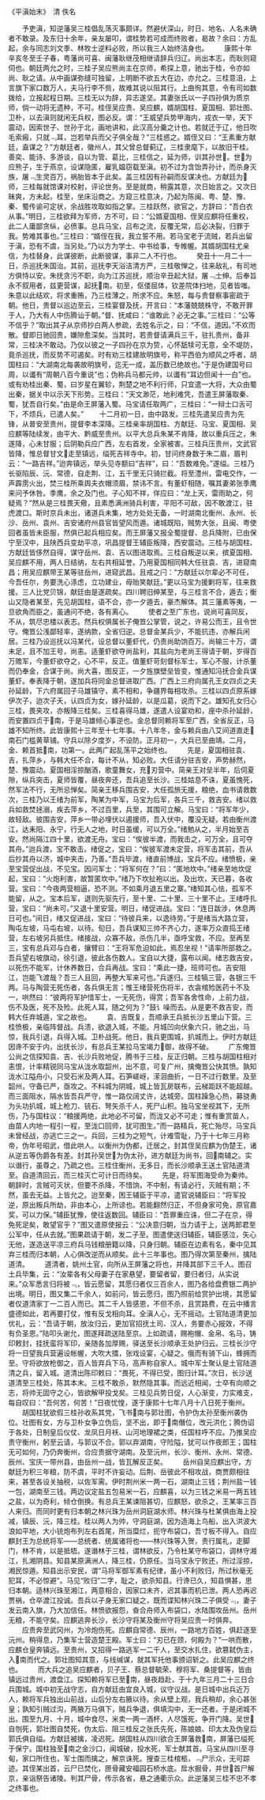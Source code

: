 《平滇始末》　清 佚名 

　　予吏滇，知逆藩吴三桂倡乱荡灭事颇详。然避伏深山，时日、地名、人名未确者不敢录。及东归十余年，亲友屡叩，谓桂势若可成而终败者，曷故？余曰：方乱起，余与同志刘文季、林牧士逆料必败，所以我三人始终洁身也。
　　康熙十年辛亥冬至壬子春，粤藩尚可喜、闽藩耿继茂相继请辞兵归辽。尚出本志，而耿则窥伺也。朝廷两允之时，三桂子吴应熊尚主在京师，希探上意，驰出于桂，令亦如尚、耿之请。从中画谋弥缝可独留，上明断不欲五大在边，亦允之。三桂意沮，上言旗下家口数万人，夫马行李不赀，故难其说以阻其行。上曲徇其意，令有司如数拨给，立报起程日期。三桂无以为辞，异志遂坚。其妻张氏以一子四孙俱为质京师，倘一动将无遗种，不可。桂侄吴应贵、吴应麒，婿胡国柱、夏国相、郭壮图、卫朴，以去滇则就闲无兵权，图必反。谓：“王威望兵势甲海内，戎衣一举，天下震动，因索世子、世孙于北，画地讲和，此汉高分羹之计也。若就迁于辽，他日吹毛索瘢，只就﹃耳，岂若举兵而父子俱全哉？”三桂惑之。婿侄又曰：“王素重方献廷，盍谋之？”方献廷者，徽州人，其父曾总督蓟辽，三桂隶麾下，以故旧干桂。善奕、能诗、多游谈，自以为管、葛比，三桂信之，延为师，训其孙世。世为应熊子，生于燕京，设谋隐匿，雇乳媪窃载至滇。初不过为含饴弄孙计，而杀身灭族，屠﹃生灵百万，祸胎皆本于此矣。盖三桂因有孙嗣而反谋决也。方献廷为师，三桂每就馆课对校射，评论世务。至是就商，稍露其意，次日始言之。又次日昧爽，方未起，桂至，坐床沿商之。方窥三桂意决，乃起为陈闽、粤、楚、豫、秦、蜀传谕可定状，余战胜攻取如指之掌。三桂跃然，欲官之，方辞曰：“吾白衣从事。”明日，三桂欲拜为军师，方不可，曰：“公婿夏国相、侄吴应麒将任重权，此二人庸鄙贪纵，必偾事。总兵马宝，吕布之流，反覆无常，后必决裂，归罪于我。势难其事也。”三桂曰：“婿侄在我，我立誓不用。若马宝老于流贼，若兵出留于滇，恐有不虞，当另处。”乃以方为学士、中书给事，专帷幄。其婿胡国柱尤亲信，为桂替身，此谋彼断，此断彼谋，事非二人不行也。
　　癸丑十一月二十一日，杀巡抚朱国治。其前，巡抚李天浴洁清方严，三桂敬惮之，往来敌礼，有司地方俱恃以安。朱抚贪污不职，向为江苏巡抚，顺治辛丑起大狱，屠﹃士绅。后奉旨永不叙用者，兹更营谋，起抚南。初至，伛偻屈体，钦差院体扫地，见者皆嗤。朱意以此结欢，将求重贿，乃三桂薄之，所求不应。朱怒，每与贵督察事密疏于朝。他日，贵督以巡边至云，三桂宴督及抚，开言曰：“本藩兢兢株守，不敢开罪于人，乃大有人中伤腾讪于朝。”督、抚咸曰：“谁敢此？必无之事。”三桂曰：“公等不信乎？”取出其子从京师抄白两人参疏，去姓名示之，曰：“不信，道因。”不欢而散。督即日驰回贵，嫌隙愈深矣。当其时，若贵督请满兵三千，驻扎贵州，备非常，三桂决不敢动。乃仅以彼之一子四孙在京为贽，心怀舐犊可无意，全不堤防，竟杀巡抚，而反势不可遏矣。时有劝三桂建故明旗号，称平西伯为顺风之呼者，胡国柱曰：“大湖南北每袭故明旗号，迄无一成，盖历数已绝故也。”于是伪建国号曰周，以谶有“周朝八百今重说”也；伪称兵马都元帅，以谶有“耳边但闻十一白”也。或有劝桂出秦、蜀，曰岁星在翼轸，荆楚之地不利行师，只宜遣一大将，大众由蜀出秦，据关中以示天下形势。三桂曰：“天文渺茫，地利难凭，吾遣王屏藩取秦、蜀，犹吾自行矣。”由是命王屏藩入蜀。马宝请任取两广，三桂曰：“一辩士口舌可下，不烦兵，已遣人矣。”
　　十二月初一日，由中路发。三桂先遣吴应贵为先锋，从普安至贵州，提督李本深降。三桂亲率胡国柱、方献廷、马宝、夏国相、吴应麒等陆续发，由平大、黔威至贵州。以平大总兵朱某不肯降，故以重兵压之，朱遂降，心未甘服；后阴勒兵应广西，左右首发，全家被害。三桂兵压贵州，文武官皆降，惟总督甘文走至镇远，缢死吉祥寺中。初，甘问终身数于朱二眉，眉判云：“一路吉祥。”迨奔镇远，举头见寺额曰“吉祥”，曰：“吾数难免。”遂缢。三桂乃长驱陷辰、沅、常德，自走荆、江，五千里无只骑拦截。将至澧州，雷电交作，一声霹雳火出，焚三桂所乘舆夫衣帽须眉，禁讳不言。有董虾相随，嘱其妻弟张季鹰来问予休咎。季鹰，余之及门也。子心知不祥，佯应曰：“龙上天，雷雨助之，何疑焉？”然从是三桂畏天儆，且素悉满洲骑兵利害，平阳不可敌，因不敢渡江，驻虎渡口。斯时京兵未出，诸道兵未集，地方处处无备，一时湖南北衡州、永州、长沙、岳州、袁州、吉安诸府州县官皆望风而遁。诸城既陷，贼势大张，且闽、粤使回者虽皆未臣服，然俱已起兵相应矣。而王屏藩又报全蜀提督、总兵降附，已由保宁至汉中，且陕西兵变劫平凉，巩昌提督王辅臣叛降，西安震动。三桂与胡国柱、方献廷皆侈然自得，谋守岳州、袁、吉以图进取焉。三桂自叛逆以来，摈夏国相、吴应麒不用，两人日结纳，左右共相延誉。乃用夏国相同韩大任驻袁、吉，进窥南昌；用吴应麒带王某等驻岳州，进窥武昌。且戒之闩：“方献廷以尔辈必不可任，今吾任尔，务要洗心涤虑，立功建业，毋贻笑献廷。”更以马宝为援剿将军，往来救援。三人比党贝锦，献廷由是遂疏矣。四川聘旧绅某至，与三桂言不合，遁去；衡山又隐者某至，先见胡国柱，语不合，亦一夕遁去，豪杰解体。其三藩素等夷，一旦欲角而臣之，虽通问不绝，各有离心。
　　使者之至广东也，说尚可喜同反，不从，筑尽忠楼以表志。然兵权俱属长子俺笪公掌管，说之，许易公而王，且令世守。俺笪公浅鄙轻率，遂纳款，全省归逆。总督金某兵少，不能抗违，亦解兵闲居。三桂乃设巡抚以冯某代，设总督以董虾代，仍责尚助饷百万。尚输三十万，谓未足，且不加王号，尚恚。适董虾欲夺尚盐利，其盐向为老尚王得请于朝，岁得百万赡军，今董虾欲夺之，心不平，反正。值董虾苛刻督标军士，军心不服，计杀董而仍奉金，合谋于尚。尚大喜，图反正，一夕旌旗壁垒皆变，惟通知冯抚合金兵谋董虾。奉表降于朝，遂加兵将同金总督进取广西。广西上三府向属孔王女四贞之夫孙延龄，下六府属回子马雄镇守，素不相和，争疆界每相攻杀。三桂以四贞原系嫁伊次子，迨次子夭，认四贞为女，嫁孙延龄，以是瓜葛，说而下之。雄知孔女归心三桂，畏夹攻，亦叛降三桂矣。三桂喜得马雄，遂遣人设宴劝和，座中杀孙延龄，而安置四贞于南，于是马雄倾心事逆也。金总督同赖将军至广西，全省反正，马雄不知所终。此皆康熙十三年至十七年事。十八年冬，金与赖兵由八艾间道直走南石门槛黄草铺。守兵以除夕度岁，不设防。正月初一，大兵已至曲靖。二月，金、赖首抵南，功第一。此两广起乱荡平之始终也。
　　先是，夏国相驻袁、吉，扎萍乡，与韩大任不合，每计不从，知必败。大任请分驻吉安，声势赫然，楚、豫震动。夏国相淫掠酗酒，歌童舞女，充刃营中。简亲王对垒半年，后伺夏隙，纵兵突击，夏师皆覆，昼夜奔还，吾兵追至长沙。三桂姑息不诛，夏虽愧死，然军法不行，无所忌惮矣。简亲王移兵围吉安，大任孤旅无援，粮绝，血书请救数次，三桂乃以王绪为前军，陶某为中军，马宝为后军，各兵三千，救吉安。绪以救兵如救焚拯溺，疾去萍乡，不过百里，兵至，其围可立解。马宝曰：“将军年少，故轻敌。彼围吉安，萍乡一带必埋伏以遏援师，吾入伏中，覆没无疑。若由衡州渡江，达耒阳、永宁，行无人之地，时日虽缓，可以万全。”绪勉从之，半月始至吉安。然尚隔江四十里，欲渡无舟。宝曰：“俟彼半渡，而我击之，可万全，且可夺其舟。”迨兵渡，宝不敢击。绪促之，宝曰：“俟彼军渡未定营，将军击其前，吾从后抄其舟以济，城中夹击，乃善。”吾兵毕渡，绪直前博战，宝兵不应。绪愤极，亲至宝营促出战，不见宝。因问军士：“将军何在？”曰：“匿地坎中。”绪亲至地坎促起，宝曰：“火炮利害，故暂匿坎中。”绪乃下坎扯袍以出。及出坎，天已暮，各收营。宝曰：“今夜两营相逼，恐不测。不如乘月退五里之寨。”绪知其心怯，孤军不能留，从之。宝本后军，退则先驱先行，至十里、二十里、三十里不止。王绪呼扎营，宝曰：“尚未可。”又退十里安营。明日，绪促进战。宝曰：“连日跋涉，休息两日可也。”间日，绪又促进战，宝曰：“待彼兵来，以逸待劳。”于是绪当大路立营，陶屯左坡，马屯右坡，以待。旬日，吾兵谋知三帅不齐心力，遂率万众直捣王绪营，左右坡另兵抵住。绪接战，众寡不敌，杀伤几半，亟呼宝救，不应。至再至三，宝有总兵邓与白者，攘臂曰：“王将军危迫如此，焉忍坐视！”请率所部救之。吾兵望右坡旗动，徐引退，彼此各伤数人。宝自以大捷，露布以闻。绪志救吉安，以死伤不能军，计休养数日，合兵再战。宝曰：“乘此一捷，班师可也。吉安阻江，岂能飞渡哉？吾三人且回，再整大军来可也。”兵遂归。三桂犒三营，各银三千两。马与陶营无死伤者，各兵俱无言；惟王绪营死伤将半，衣衾棺殓医药十不及一，哄然曰：“彼两将军护惜军士，一无死伤，得赏；吾军各舍性命，上前力战，伤不及医，死不及殓。此死人耳，随之何为？”鼓讠噪而去。从是更不救吉安，而韩大任弃城遁，宝之故也。
　　袁、吉既复，吾顺承王兵抵长沙五里山下营。三桂愤极，亲临阵督战。兵溃，欲退入城，不能。月城凹向伏象六只，驰之出，马惊，我兵引退，兵得入城。卫朴战死。他日，我兵更围城，扒城而上。伊时方献廷因谗不安于内，出抚长沙，有总兵王某拉马宝竭力御，故得不破。
　　广东俺笪公尚之信探知袁、吉、长沙兵败地促，腾书于三桂，反正归朝。三桂与胡国柱相对恚恨，计率精锐同马宝从泷水取韶州，出不意，可复广州，擒俺笪公快其愤。孰知泷水江隘舟小，只受石米及两人耳。石笋嵯岈，潆洄曲折，一日不过行数里。及至韶州，守备已严，亟攻之。不料城为阴城，城上皆瓦房联布，云梯距跃不能超越。而三面阻水，隔水皆吾兵严守，惟一路仅阔丈许，达城旁。国柱躁急心热，募骁勇为头功扒城，城上枪刀、铳石、弩矢杀千人，死尸山积。独马宝坐视其下，无所伤，乃与国柱议：“粮援两绝，此地必不可留，而泷又必不可走；惟有重赏苗人，由苗人内地一程引一程，至泷口回师，犹可图生。”而一路精兵，死亡殆尽，马宝兵未曾经战，亦逃亡三之一。兵回，三桂为之短气，计难雪耻，乃于十七年三月称帝，伪年号昭武，借此哄人。以衡州为伪都，迁居之，封其侄吴应麒为伪楚王，诸从逆五等伪爵各有差。封其孙吴世为伪太孙，进方献廷为尚书，回南辅之。实以谮行，虽尊之，乃疏之也。三桂住衡州，无多日，而长沙顺承王送土官陆道清至。自道清回云，而三桂灭亡可计日而待矣。
　　先是，将军图海受命为秦帅。朝辞时，言贼可灭状，但要不杀降，不惜饷，不中制，有请必行，灭贼有期；不然，虽去无益。上皆允之。迨至秦，困王辅臣于平凉，遣官说辅臣曰：“将军投逆，原出叛兵所劫，非由本心，上所谅也。若能翻然归正，不但身家可免，原官嘉奖，可以力保。”辅臣犹豫，使往返数回。辅臣曰：“吾罪重应诛，但二子在京，得免死足矣，敢望官乎？”图又遣原使报云：“公决意归朝，当力请于上，送两郎君至公军中，任从去就。”图果疏请于朝，发二子至。图遣使送归辅臣，辅臣感泣，矢心无他，遂造送平凉三府兵马钱粮册籍以降，只身归朝。辅臣在边素有名，秦中见其弃三桂而归本朝，人心俱改逆而从顺矣。此十三年事也。图乃得次第至秦州，擒陆道清。
　　道清者，姚州土官，向所从王屏藩之将也，并降其部下三千人。图召土兵毕集，云：“汝辈各有父母妻子在家悬望，要留者留，要归者归，从实说来。”众军悉言归将被﹃，皆云愿留，其愿归者仅三百余人，图乃各给盘费银二两护出境。明日，图又集二千余人，如前问，皆云愿归，图乃照前给赏护出境，其愿留者仅道清家丁一二百人而已。其二千人皆感恩，不但不杀，且赏路费，在云中播言盛德如此，若再要打仗，惟有反戈相向耳。全滇人心，无不摇动。土官陆道清更加优礼，云：“吾请于朝，放汝归云，更加官招抚土司、汉人，务要赤心报效，不得有负圣恩。”陆叩头谢允，图遂拜疏送陆至京。上如疏请，赐袍帽、金帛、名马，铸印敕封，挂抚蛮将军印，亲随各加厚赐，驿送至长沙顺承王处护归云。三桂长沙守将一日望我兵营遍设帐幄，大吹大擂，张戏设宴，心疑之。俄而有骑下山，蜂拥而至。守将欲放枪御之，百人皆弃兵下马，高声称自家人。城中军士聚认是土官陆道清之兵，留入城。道清出陈印敕曰：“畏死，不得已受，图归计耳。”次日，长沙送道清至三桂处，陈其本末。三桂不敢杀，默然隐其事。而远近相闻，士卒有向顺之志，将帅无固守之心，皆欲解甲投戈矣。三桂见兵势日促，人心渐变，力实难支，每自叹曰：“吾何苦，何苦！”日夜忧惶，遂于康熙十七年八月十八日死于衡州。
　　胡国柱犹欲假三桂孙收系其党，飞书南与郭壮图，令护伪太孙至衡州袭伪位。壮图有女，方与卫朴女争立伪后，坚不出，即于南僭位，改元洪化；腾伪诏于各处，日制皇后仪仗、龙凤日月袄、山河地理裙之类，任国柱呼不应。乃推吴应贵守衡州，躬至云请，与郭议不合。郭以弃湖南，守险隘，犹可以作夜郎王；国柱无可如何，乃仍奔衡州，合应贵据守湖南。及至沅州，长沙、衡州、永州、常德、辰州、宝庆一带州县，由岳州一战，皆瓦解反正矣。
　　岳州自吴应麒出守，方献廷为积三年粮，防不虞，平时不许妄动。后荆、岳彼此不相攻战，商贾颇相往来，甚至各设关抽税，以佐军需。伊时荆州米一两一石，湖南止三钱；荆州盐一钱一包，湖南至三钱。两边议定盐五包易米一石，应麒喜，以为三钱之米易一两五钱之盐，以为奇利，倾仓倒换。有总兵王某谏阻甚切，应麒怒，欲杀之，王某率三百人来归。而同时更有归本朝之林兴珠为岳州洞庭湖水师。林兴珠与杜某俱由海上投减，镇辰、沅，降三桂。桂以两人为帅，守洞庭湖，因为造海上鸟船，出入洪波大浪如平地，大小铳炮布列左右首尾，所当糜烂，扼守布袋口，吾寸板不得入。自应麒封王为总统将军——总统者、统属诸将也——林兴珠等入贺，责行属礼，走脚门，林不肯，以是抵牾。遂谮林于三桂，谓林欲反，乃令杜某守布袋口，调林守湘江，扎湘阴县。知县某原满洲人，降三桂，仍原任。当马宝永宁败还，所过淫掠，湘民惊遁。知县出示安民，谓“马将军御军素有纪律，虽小不利败归，所过秋毫无犯耳，不必惊避”。马见“败归”二字，耻之，欲杀知县。行谗已久，知县惧甚，思归本朝。适林兴珠至湘江，两意相合，因家口未齐，迟其事而机已泄。两人恐再迟贾祸，仓卒渡江投诚。吾兵以孑身无家口疑之，既而谍知林兴珠二子俱受﹃，妻子发云南入旗，乃大加信任。林愤欲报怨，奋合舟师入布袋口，水陆围攻岳州。岳州无粮，不能守矣。应麒逃奔长沙，长沙守将某及衡州守将吴应贵一时俱奔。
　　应贵奔至武冈州，为冷炮伤死。应麒自常德、辰州，一路地方百姓，俱赶逐至沅州。稍得息，乃集军士营造楚王殿。军士曰：“刃已在颈，何殿为？”一哄而散，应麒仓皇奔镇远。至贵州，又招得一路逃军一二千人，至交水扎住，欲篡弑伪主，入南而代之。郭壮图知其意，与线缄谋，就其军托他事颁诏斩之。此吴应麒之终也。
　　而大兵之追吴应麒者，贝子王、蔡总督毓荣、穆将军、桑提督等，皆由镇远过贵州，渡盘江。探知赖将军已至南，昼夜趋赴，于十九年三月二十三日合兵围城。城中初无战守志，自方献廷由宜良入城，议守议战。是日城中出兵近万人，赖将军兵独出山前战，山后分左右腋以待。余从壁上观，我兵稍却，余心甚张皇；孰知引贼过沟，两腋万马俱下，贼兵争退，俱填沟中，无一还者。于是闭城不出。围至九月、十月，城中食尽，米卖一两一酒杯，人尽饿死，争开门降。吴世自刎死，郭壮图自焚死，伪太后、阻三桂反之张氏先死，陈娘娘、印太太及伪皇后郭氏俱自缢。方献廷被擒，凌迟死。胡国柱从四川欲合王屏藩救南，屏藩已缢死于保宁。国柱独至南之金沙口，闻城破，投水死，军士献其首。马宝从四川至寻甸，家口所住也，军士围而擒之，解京诛死。搜查三桂棺柩，﹃尸示众，无可踪迹。其侄某出首，云尸已焚化，匣骨藏安福园石桥水底。戽水掘骨，并世首尸解京，亲诣祭告诸陵。判其尸骨，传示各省，悬之通衢示众。此逆藩吴三桂不忠不孝之终事也。



 
